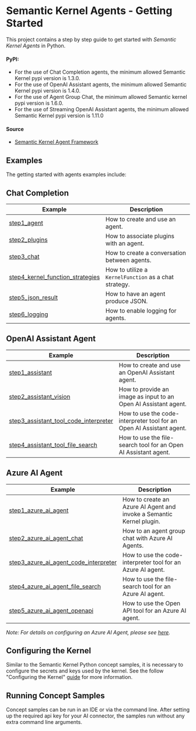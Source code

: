 # Semantic Kernel Agents - Getting Started

This project contains a step by step guide to get started with _Semantic Kernel Agents_ in Python.

#### PyPI:
- For the use of Chat Completion agents, the minimum allowed Semantic Kernel pypi version is 1.3.0.
- For the use of OpenAI Assistant agents, the minimum allowed Semantic Kernel pypi version is 1.4.0.
- For the use of Agent Group Chat, the minimum allowed Semantic kernel pypi version is 1.6.0.
- For the use of Streaming OpenAI Assistant agents, the minimum allowed Semantic Kernel pypi version is 1.11.0

#### Source

- [Semantic Kernel Agent Framework](../../semantic_kernel/agents/)

## Examples

The getting started with agents examples include:

## Chat Completion

Example|Description
---|---
[step1_agent](../getting_started_with_agents/chat_completion/step1_agent.py)|How to create and use an agent.
[step2_plugins](../getting_started_with_agents/chat_completion/step2_plugins.py)|How to associate plugins with an agent.
[step3_chat](../getting_started_with_agents/chat_completion/step3_chat.py)|How to create a conversation between agents.
[step4_kernel_function_strategies](../getting_started_with_agents/chat_completion/step4_kernel_function_strategies.py)|How to utilize a `KernelFunction` as a chat strategy.
[step5_json_result](../getting_started_with_agents/chat_completion/step5_json_result.py)|How to have an agent produce JSON.
[step6_logging](../getting_started_with_agents/chat_completion/step6_logging.py)|How to enable logging for agents.

## OpenAI Assistant Agent

Example|Description
---|---
[step1_assistant](../getting_started_with_agents/openai_assistant/step1_assistant.py)|How to create and use an OpenAI Assistant agent.
[step2_assistant_vision](../getting_started_with_agents/openai_assistant/step2_assistant_vision.py)|How to provide an image as input to an Open AI Assistant agent.
[step3_assistant_tool_code_interpreter](../getting_started_with_agents/openai_assistant/step3_assistant_tool_code_interpreter.py)|How to use the code-interpreter tool for an Open AI Assistant agent.
[step4_assistant_tool_file_search](../getting_started_with_agents/openai_assistant/step4_assistant_tool_file_search.py)|How to use the file-search tool for an Open AI Assistant agent.

## Azure AI Agent
Example|Description
---|---
[step1_azure_ai_agent](../getting_started_with_agents/azure_ai_agent/step1_azure_ai_agent.py)|How to create an Azure AI Agent and invoke a Semantic Kernel plugin.
[step2_azure_ai_agent_chat](../getting_started_with_agents/azure_ai_agent/step2_azure_ai_agent_chat.py)|How to an agent group chat with Azure AI Agents.
[step3_azure_ai_agent_code_interpreter](../getting_started_with_agents/azure_ai_agent/step3_azure_ai_agent_code_interpreter.py)|How to use the code-interpreter tool for an Azure AI agent.
[step4_azure_ai_agent_file_search](../getting_started_with_agents/azure_ai_agent/step4_azure_ai_agent_file_search.py)|How to use the file-search tool for an Azure AI agent.
[step5_azure_ai_agent_openapi](../getting_started_with_agents/azure_ai_agent/step5_azure_ai_agent_openapi.py)|How to use the Open API tool for an Azure AI  agent.

_Note: For details on configuring an Azure AI Agent, please see [here](../getting_started_with_agents/azure_ai_agent/README.md)._

## Configuring the Kernel

Similar to the Semantic Kernel Python concept samples, it is necessary to configure the secrets
and keys used by the kernel. See the follow "Configuring the Kernel" [guide](../concepts/README.md#configuring-the-kernel) for
more information.

## Running Concept Samples

Concept samples can be run in an IDE or via the command line. After setting up the required api key
for your AI connector, the samples run without any extra command line arguments.
